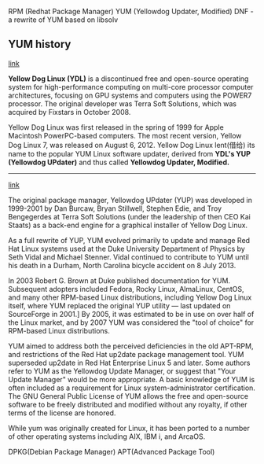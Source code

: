 RPM (Redhat Package Manager)
YUM (Yellowdog Updater, Modified)
DNF - a rewrite of YUM based on libsolv


## YUM history

[link](https://en.wikipedia.org/wiki/Yellow_Dog_Linux)

**Yellow Dog Linux (YDL)** is a discontinued free and open-source operating
system for high-performance computing on multi-core processor computer
architectures, focusing on GPU systems and computers using the POWER7
processor. The original developer was Terra Soft Solutions, which was acquired
by Fixstars in October 2008.

Yellow Dog Linux was first released in the spring of 1999 for Apple Macintosh
PowerPC-based computers. The most recent version, Yellow Dog Linux 7, was
released on August 6, 2012. Yellow Dog Linux lent(借给) its name to the popular
YUM Linux software updater, derived from **YDL's YUP (Yellowdog UPdater)** and thus
called **Yellowdog Updater, Modified.**

---

[link](https://en.wikipedia.org/wiki/Yum_(software))

The original package manager, Yellowdog UPdater (YUP) was developed in
1999-2001 by Dan Burcaw, Bryan Stillwell, Stephen Edie, and Troy Bengegerdes at
Terra Soft Solutions (under the leadership of then CEO Kai Staats) as a
back-end engine for a graphical installer of Yellow Dog Linux.

As a full rewrite of YUP, YUM evolved primarily to update and manage Red Hat
Linux systems used at the Duke University Department of Physics by Seth Vidal
and Michael Stenner. Vidal continued to contribute to YUM until his death in a
Durham, North Carolina bicycle accident on 8 July 2013.

In 2003 Robert G. Brown at Duke published documentation for YUM. Subsequent
adopters included Fedora, Rocky Linux, AlmaLinux, CentOS, and many other
RPM-based Linux distributions, including Yellow Dog Linux itself, where YUM
replaced the original YUP utility — last updated on SourceForge in 2001.] By
2005, it was estimated to be in use on over half of the Linux market, and by
2007 YUM was considered the "tool of choice" for RPM-based Linux distributions.

YUM aimed to address both the perceived deficiencies in the old APT-RPM, and
restrictions of the Red Hat up2date package management tool. YUM superseded
up2date in Red Hat Enterprise Linux 5 and later. Some authors refer to YUM as
the Yellowdog Update Manager, or suggest that "Your Update Manager" would be
more appropriate. A basic knowledge of YUM is often included as a requirement
for Linux system-administrator certification. The GNU General Public License of
YUM allows the free and open-source software to be freely distributed and
modified without any royalty, if other terms of the license are honored.

While yum was originally created for Linux, it has been ported to a number of
other operating systems including AIX, IBM i, and ArcaOS.




DPKG(Debian Package Manager) APT(Advanced Package Tool)
